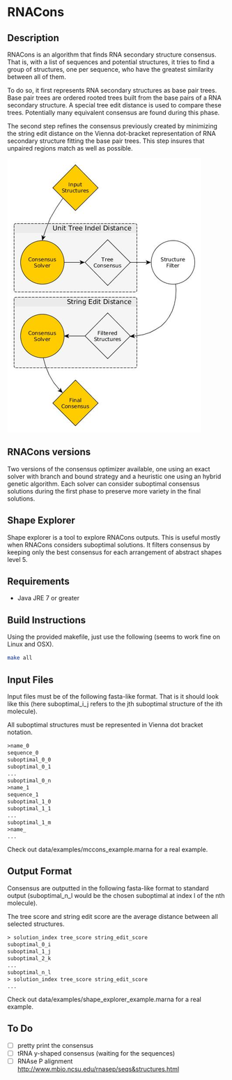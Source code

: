 # RNACons


## Description

RNACons is an algorithm that finds  RNA secondary structure consensus.
That is, with a list of sequences and potential structures, it tries to find
a group of structures, one per sequence, who have the greatest similarity between
all of them.

To do so, it first represents RNA secondary structures as base pair trees.
Base pair trees are ordered rooted trees built from the base pairs of a RNA
secondary structure. A special tree edit distance is used to compare these trees.
Potentially many equivalent consensus are found during this phase.


The second step refines the consensus previously created by minimizing the
string edit distance on the Vienna dot-bracket representation of RNA secondary
structure fitting the base pair trees. This step insures that unpaired regions
match as well as possible.


![](doc/article/figs/mccons_flowchart2.jpg)

## RNACons versions

Two versions of the consensus optimizer available,
one using an exact solver with branch and bound strategy and a heuristic
one using an hybrid genetic algorithm. Each solver can consider
suboptimal consensus solutions during the first phase to preserve more
variety in the final solutions.


## Shape Explorer
Shape explorer is a tool to explore RNACons outputs. This is useful mostly when RNACons
considers suboptimal solutions. It filters consensus by keeping only the best consensus
for each arrangement of abstract shapes level 5.


## Requirements

- Java JRE 7 or greater



## Build Instructions

Using the provided makefile, just use the following (seems to work fine
on Linux and OSX).

```bash
make all
```


## Input Files

Input files must be of the following fasta-like format.
That is it should look like this (here suboptimal\_i\_j
refers to the jth suboptimal structure of the ith molecule).

All suboptimal structures must be represented in Vienna dot bracket notation.

    >name_0
    sequence_0
    suboptimal_0_0
    suboptimal_0_1
    ...
    suboptimal_0_n
    >name_1
    sequence_1
    suboptimal_1_0
    suboptimal_1_1
    ...
    suboptimal_1_m
    >name_
    ...

Check out data/examples/mccons_example.marna for a real example.


## Output Format

Consensus are outputted in the following fasta-like format to standard
output (suboptimal\_n\_l would be the chosen suboptimal at index l of
the nth molecule).

The tree score and string edit score are the average
distance between all selected structures.

    > solution_index tree_score string_edit_score
    suboptimal_0_i
    suboptimal_1_j
    suboptimal_2_k
    ...
    suboptimal_n_l
    > solution_index tree_score string_edit_score
    ...

Check out data/examples/shape_explorer_example.marna for a real example.



## To Do
- [ ] pretty print the consensus
- [ ] tRNA y-shaped consensus (waiting for the sequences)
- [ ] RNAse P alignment http://www.mbio.ncsu.edu/rnasep/seqs&structures.html
